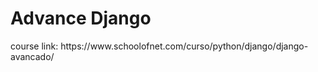 <h1>Advance Django</h1>
<p>course link: https://www.schoolofnet.com/curso/python/django/django-avancado/</p>
